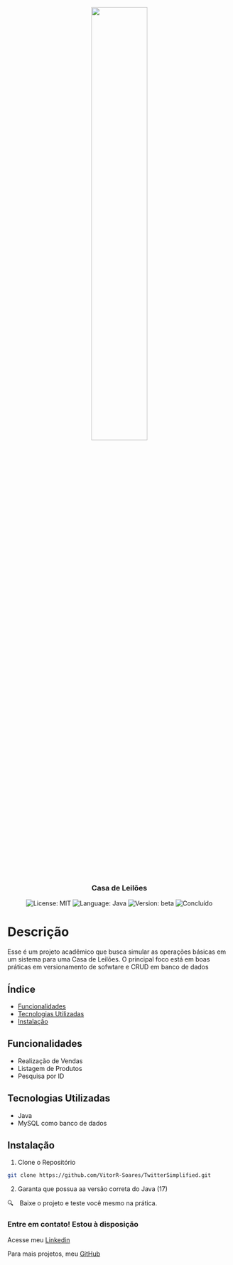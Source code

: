 <p align="center" width="100%">
    <img width="50%" src="https://i.em.com.br/4MKQABRSTs7syg70LjBykmOtZjM=/790x/smart/imgsapp.em.com.br/app/noticia_127983242361/2021/01/14/1229057/20210114122600166343o.jpg"> 
</p>


<h3 align="center">
  Casa de Leilões
</h3>

<p align="center">

  <img alt="License: MIT" src="https://img.shields.io/badge/license-MIT-%2304D361">
  <img alt="Language: Java" src="https://img.shields.io/badge/language-java-green">
  <img alt="Version: beta" src="https://img.shields.io/badge/version-beta-yellowgreen">
  <img alt="Concluído" src="https://img.shields.io/badge/status-em desenvolvimento-yellow">

</p>

# Descrição
Esse é um projeto acadêmico que busca simular as operações básicas em um sistema para uma Casa de Leilões. O principal foco está em boas práticas em versionamento de sofwtare e CRUD em banco de dados

## Índice

- [Funcionalidades](#funcionalidades)
- [Tecnologias Utilizadas](#tecnologias-utilizadas)
- [Instalação](#instalação)


## Funcionalidades

- Realização de Vendas
- Listagem de Produtos
- Pesquisa por ID

## Tecnologias Utilizadas

- Java
- MySQL como banco de dados

## Instalação

1. Clone o Repositório

```bash
git clone https://github.com/VitorR-Soares/TwitterSimplified.git
```

2. Garanta que possua aa versão correta do Java (17) 

:mag: Baixe o projeto e teste você mesmo na prática.

### Entre em contato! Estou à disposição

Acesse meu [Linkedin](https://www.linkedin.com/in/vitorr-soares/) 

Para mais projetos, meu [GitHub](https://github.com/VitorR-Soares/)
